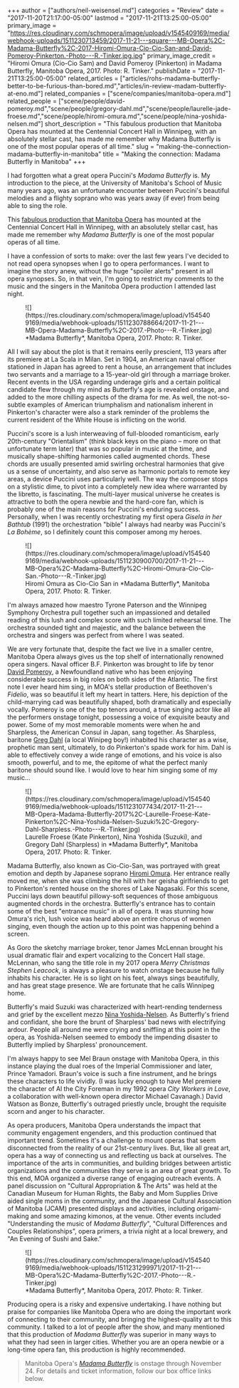 +++
author = ["authors/neil-weisensel.md"]
categories = "Review"
date = "2017-11-20T21:17:00-05:00"
lastmod = "2017-11-21T13:25:00-05:00"
primary_image = "https://res.cloudinary.com/schmopera/image/upload/v1545409169/media/webhook-uploads/1511230713459/2017-11-21---square---MB-Opera%2C-Madama-Butterfly%2C-2017-Hiromi-Omura-Cio-Cio-San-and-David-Pomeroy-Pinkerton.-Photo---R.-Tinker.jpg.jpg"
primary_image_credit = "Hiromi Omura (Cio-Cio Sam) and David Pomeroy (Pinkerton) in Madama Butterfly, Manitoba Opera, 2017. Photo: R. Tinker."
publishDate = "2017-11-21T13:25:00-05:00"
related_articles = ["articles/rohs-madama-butterfly-better-to-be-furious-than-bored.md","articles/in-review-madam-butterfly-at-eno.md"]
related_companies = ["scene/companies/manitoba-opera.md"]
related_people = ["scene/people/david-pomeroy.md","scene/people/gregory-dahl.md","scene/people/laurelle-jade-froese.md","scene/people/hiromi-omura.md","scene/people/nina-yoshida-nelsen.md"]
short_description = "This fabulous production that Manitoba Opera has mounted at the Centennial Concert Hall in Winnipeg, with an absolutely stellar cast, has made me remember why Madama Butterfly is one of the most popular operas of all time."
slug = "making-the-connection-madama-butterfly-in-manitoba"
title = "Making the connection: Madama Butterfly in Manitoba"
+++

I had forgotten what a great opera Puccini's *Madama Butterfly* is. My introduction to the piece, at the University of Manitoba's School of Music many years ago, was an unfortunate encounter between Puccini's beautiful melodies and a flighty soprano who was years away (if ever) from being able to sing the role.

This [fabulous production that Manitoba Opera](http://www.manitobaopera.mb.ca/operas/madama-butterfly.html) has mounted at the Centennial Concert Hall in Winnipeg, with an absolutely stellar cast, has made me remember why *Madama Butterfly* is one of the most popular operas of all time.

I have a confession of sorts to make: over the last few years I've decided to not read opera synopses when I go to opera performances. I want to imagine the story anew, without the huge "spoiler alerts" present in all opera synopses. So, in that vein, I'm going to restrict my comments to the music and the singers in the Manitoba Opera production I attended last night.

<figure data-type="image">
![](https://res.cloudinary.com/schmopera/image/upload/v1545409169/media/webhook-uploads/1511230788664/2017-11-21---MB-Opera-Madama-Butterfly%2C-2017.-Photo---R.-Tinker.jpg)
<figcaption>*Madama Butterfly*, Manitoba Opera, 2017. Photo: R. Tinker.</figcaption>
</figure>

All I will say about the plot is that it remains eerily prescient, 113 years after its premiere at La Scala in Milan. Set in 1904, an American naval officer stationed in Japan has agreed to rent a house, an arrangement that includes two servants and a marriage to a 15-year-old girl through a marriage broker. Recent events in the USA regarding underage girls and a certain political candidate flew through my mind as Butterfly's age is revealed onstage, and added to the more chilling aspects of the drama for me. As well, the not-so-subtle examples of American triumphalism and nationalism inherent in Pinkerton's character were also a stark reminder of the problems the current resident of the White House is inflicting on the world.

Puccini's score is a lush interweaving of full-blooded romanticism, early 20th-century "Orientalism" (think black keys on the piano – more on that unfortunate term later) that was so popular in music at the time, and musically shape-shifting harmonies called augmented chords. These chords are usually presented amid swirling orchestral harmonies that give us a sense of uncertainty, and also serve as harmonic portals to remote key areas, a device Puccini uses particularly well. The way the composer stops on a stylistic dime, to pivot into a completely new idea where warranted by the libretto, is fascinating. The multi-layer musical universe he creates is attractive to both the opera newbie and the hard-core fan, which is probably one of the main reasons for Puccini's enduring success. Personally, when I was recently orchestrating my first opera *Gisela in her Bathtub* (1991) the orchestration "bible" I always had nearby was Puccini's *La Bohème*, so I definitely count this composer among my heroes.

<figure data-type="image">
![](https://res.cloudinary.com/schmopera/image/upload/v1545409169/media/webhook-uploads/1511230900700/2017-11-21---MB-Opera%2C-Madama-Butterfly%2C-Hiromi-Omura-Cio-Cio-San.-Photo---R.-Tinker.jpg)
<figcaption>Hiromi Omura as Cio-Cio San in *Madama Butterfly*, Manitoba Opera, 2017. Photo: R. Tinker.</figcaption>
</figure>

I'm always amazed how maestro Tyrone Paterson and the Winnipeg Symphony Orchestra pull together such an impassioned and detailed reading of this lush and complex score with such limited rehearsal time. The orchestra sounded tight and majestic, and the balance between the orchestra and singers was perfect from where I was seated.

We are very fortunate that, despite the fact we live in a smaller centre, Manitoba Opera always gives us the top shelf of internationally renowned opera singers. Naval officer B.F. Pinkerton was brought to life by tenor [David Pomeroy](/scene/people/david-pomeroy/), a Newfoundland native who has been enjoying considerable success in big roles on both sides of the Atlantic. The first note I ever heard him sing, in MOA's stellar production of Beethoven's *Fidelio*, was so beautiful it left my heart in tatters. Here, his depiction of the child-marrying cad was beautifully shaped, both dramatically and especially vocally. Pomeroy is one of the top tenors around, a true singing actor like all the performers onstage tonight, possessing a voice of exquisite beauty and power. Some of my most memorable moments were when he and Sharpless, the American Consul in Japan, sang together. As Sharpless, baritone [Greg Dahl](/scene/people/gregory-dahl/) (a local Winipeg boy!) inhabited his character as a wise, prophetic man sent, ultimately, to do Pinkerton's spade work for him. Dahl is able to effectively convey a wide range of emotions, and his voice is also smooth, powerful, and to me, the epitome of what the perfect manly baritone should sound like. I would love to hear him singing some of my music…

<figure data-type="image">
![](https://res.cloudinary.com/schmopera/image/upload/v1545409169/media/webhook-uploads/1511231077434/2017-11-21---MB-Opera-Madama-Butterfly-2017%2C-Laurelle-Froese-Kate-Pinkerton%2C-Nina-Yoshida-Nelsen-Suzuki%2C-Gregory-Dahl-Sharpless.-Photo---R.-Tinker.jpg)
<figcaption>Laurelle Froese (Kate Pinkerton), Nina Yoshida (Suzuki), and Gregory Dahl (Sharpless) in *Madama Butterfly*, Manitoba Opera, 2017. Photo: R. Tinker.</figcaption>
</figure>

Madama Butterfly, also known as Cio-Cio-San, was portrayed with great emotion and depth by Japanese soprano [Hiromi Omura](/scene/people/hiromi-omura/). Her entrance really moved me, when she was climbing the hill with her geisha girlfriends to get to Pinkerton's rented house on the shores of Lake Nagasaki. For this scene, Puccini lays down beautiful pillowy-soft sequences of those ambiguous augmented chords in the orchestra. Butterfly's entrance has to contain some of the best "entrance music" in all of opera. It was stunning how Omura's rich, lush voice was heard above an entire chorus of women singing, even though the action up to this point was happening behind a screen. 

As Goro the sketchy marriage broker, tenor James McLennan brought his usual dramatic flair and expert vocalizing to the Concert Hall stage. McLennan, who sang the title role in my 2017 opera *Merry Christmas Stephen Leacock*, is always a pleasure to watch onstage because he fully inhabits his character. He is so light on his feet, always sings beautifully, and has great stage presence. We are fortunate that he calls Winnipeg home.

Butterfly's maid Suzuki was characterized with heart-rending tenderness and grief by the excellent mezzo [Nina Yoshida-Nelsen](/scene/people/nina-yoshida-nelsen/). As Butterfly's friend and confidant, she bore the brunt of Sharpless' bad news with electrifying ardour. People all around me were crying and sniffling at this point in the opera, as Yoshida-Nelsen seemed to embody the impending disaster to Butterfly implied by Sharpless' pronouncement.

I'm always happy to see Mel Braun onstage with Manitoba Opera, in this instance playing the dual roes of the Imperial Commissioner and later, Prince Yamadori. Braun's voice is such a fine instrument, and he brings these characters to life vividly. (I was lucky enough to have Mel premiere the character of Al the City Foreman in my 1992 opera *City Workers in Love*, a collaboration with well-known opera director Michael Cavanagh.) David Watson as Bonze, Butterfly's outraged priestly uncle, brought the requisite scorn and anger to his character.

As opera producers, Manitoba Opera understands the impact that community engagement engenders, and this production continued that important trend. Sometimes it's a challenge to mount operas that seem disconnected from the reality of our 21st-century lives. But, like all great art, opera has a way of connecting us and reflecting us back at ourselves. The importance of the arts in communities, and building bridges between artistic organizations and the communities they serve is an area of great growth. To this end, MOA organized a diverse range of engaging outreach events. A panel discussion on "Cultural Appropriation & The Arts" was held at the Canadian Museum for Human Rights, the Baby and Mom Supplies Drive aided single moms in the community, and the Japanese Cultural Association of Manitoba (JCAM) presented displays and activities, including origami-making and some amazing kimonos, at the venue. Other events included "Understanding the music of *Madama Butterfly*", "Cultural Differences and Couples Relationships", opera primers, a trivia night at a local brewery, and "An Evening of Sushi and Sake."

<figure data-type="image">
![](https://res.cloudinary.com/schmopera/image/upload/v1545409169/media/webhook-uploads/1511231299971/2017-11-21---MB-Opera%2C-Madama-Butterfly%2C-2017.-Photo---R.-Tinker.jpg)
<figcaption>*Madama Butterfly*, Manitoba Opera, 2017. Photo: R. Tinker.</figcaption>
</figure>
 
Producing opera is a risky and expensive undertaking. I have nothing but praise for companies like Manitoba Opera who are doing the important work of connecting to their community, and bringing the highest-quality art to this community. I talked to a lot of people after the show, and many mentioned that this production of *Madama Butterfly* was superior in many ways to what they had seen in larger cities. Whether you are an opera newbie or a long-time opera fan, this production is highly recommended.

>Manitoba Opera's [*Madama Butterfly*](http://www.manitobaopera.mb.ca/operas/madama-butterfly.html) is onstage through November 24. For details and ticket information, follow our box office links below.
